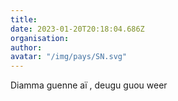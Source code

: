 ```yaml
---
title: 
date: 2023-01-20T20:18:04.686Z
organisation: 
author: 
avatar: "/img/pays/SN.svg"
---
```


Diamma guenne aï , deugu guou weer